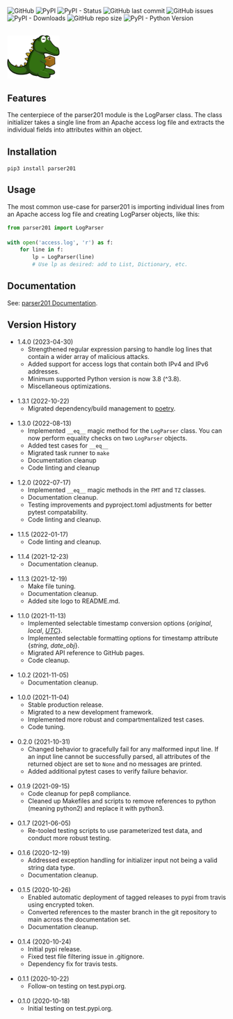 ![GitHub](https://img.shields.io/github/license/geozeke/parser201)
![PyPI](https://img.shields.io/pypi/v/parser201)
![PyPI - Status](https://img.shields.io/pypi/status/parser201)
![GitHub last commit](https://img.shields.io/github/last-commit/geozeke/parser201)
![GitHub issues](https://img.shields.io/github/issues/geozeke/parser201)
![PyPI - Downloads](https://img.shields.io/pypi/dm/parser201)
![GitHub repo size](https://img.shields.io/github/repo-size/geozeke/parser201)
![PyPI - Python Version](https://img.shields.io/pypi/pyversions/parser201)

<br>

<img src="https://github.com/geozeke/parser201/blob/main/docs/logo.png?raw=true" width="120"/>

## Features

The centerpiece of the parser201 module is the LogParser class. The class
initializer takes a single line from an Apache access log file and extracts the
individual fields into attributes within an object.

## Installation

```text
pip3 install parser201
```

## Usage

The most common use-case for parser201 is importing individual lines from an
Apache access log file and creating LogParser objects, like this:

```python
from parser201 import LogParser

with open('access.log', 'r') as f:
    for line in f:
        lp = LogParser(line)
        # Use lp as desired: add to List, Dictionary, etc.
```

## Documentation

See: [parser201 Documentation](https://geozeke.github.io/parser201).

## Version History

* 1.4.0 (2023-04-30)
  * Strengthened regular expression parsing to handle log lines that
    contain a wider array of malicious attacks.
  * Added support for access logs that contain both IPv4 and IPv6
    addresses.
  * Minimum supported Python version is now 3.8 (^3.8).
  * Miscellaneous optimizations.<br><br>
* 1.3.1 (2022-10-22)
  * Migrated dependency/build management to
    [poetry](https://python-poetry.org/).<br><br>
* 1.3.0 (2022-08-13)
  * Implemented `__eq__` magic method for the `LogParser` class. You can now
    perform equality checks on two `LogParser` objects.
  * Added test cases for `__eq__`
  * Migrated task runner to `make`
  * Documentation cleanup
  * Code linting and cleanup<br><br>
* 1.2.0 (2022-07-17)
  * Implemented `__eq__` magic methods in the `FMT` and `TZ` classes.
  * Documentation cleanup.
  * Testing improvements and pyproject.toml adjustments for better pytest
    compatability.
  * Code linting and cleanup.<br><br>
* 1.1.5 (2022-01-17)
  * Code linting and cleanup.<br><br>
* 1.1.4 (2021-12-23)
  * Documentation cleanup.<br><br>
* 1.1.3 (2021-12-19)
  * Make file tuning.
  * Documentation cleanup.
  * Added site logo to README.md.<br><br>
* 1.1.0 (2021-11-13)
  * Implemented selectable timestamp conversion options {*original*, *local*,
    [*UTC*](https://en.wikipedia.org/wiki/Coordinated_Universal_Time)}.
  * Implemented selectable formatting options for timestamp attribute
    {*string*, *date_obj*}.
  * Migrated API reference to GitHub pages.
  * Code cleanup.<br><br>
* 1.0.2 (2021-11-05)
  * Documentation cleanup.<br><br>
* 1.0.0 (2021-11-04)
  * Stable production release.
  * Migrated to a new development framework.
  * Implemented more robust and compartmentalized test cases.
  * Code tuning.<br><br>
* 0.2.0 (2021-10-31)
  * Changed behavior to gracefully fail for any malformed input line. If an
    input line cannot be successfully parsed, all attributes of the returned
    object are set to `None` and no messages are printed.
  * Added additional pytest cases to verify failure behavior.<br><br>
* 0.1.9 (2021-09-15)
  * Code cleanup for pep8 compliance.
  * Cleaned up Makefiles and scripts to remove references to python (meaning
    python2) and replace it with python3.<br><br>
* 0.1.7 (2021-06-05)
  * Re-tooled testing scripts to use parameterized test data, and conduct more
    robust testing.<br><br>
* 0.1.6 (2020-12-19)
  * Addressed exception handling for initializer input not being a valid string
    data type.
  * Documentation cleanup.<br><br>
* 0.1.5 (2020-10-26)
  * Enabled automatic deployment of tagged releases to pypi from travis using
    encrypted token.
  * Converted references to the master branch in the git repository to main
    across the documentation set.
  * Documentation cleanup.<br><br>
* 0.1.4 (2020-10-24)
  * Initial pypi release.
  * Fixed test file filtering issue in .gitignore.
  * Dependency fix for travis tests.<br><br>
* 0.1.1 (2020-10-22)
  * Follow-on testing on test.pypi.org.<br><br>
* 0.1.0 (2020-10-18)
  * Initial testing on test.pypi.org.
